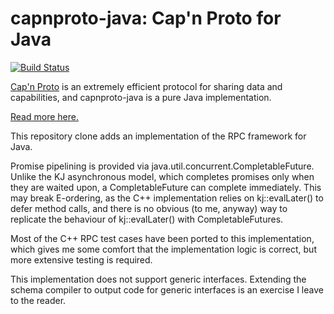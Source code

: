 # capnproto-java: Cap'n Proto for Java

[![Build Status](https://github.com/vaci/capnproto-java-rpc/workflows/CI/badge.svg?branch=master&event=push)](https://github.com/vaci/capnproto-java-rpc/actions?query=workflow%3ACI)

[Cap'n Proto](http://capnproto.org) is an extremely efficient protocol for sharing data
and capabilities, and capnproto-java is a pure Java implementation.

[Read more here.](https://dwrensha.github.io/capnproto-java/index.html)

This repository clone adds an implementation of the RPC framework for Java.

Promise pipelining is provided via java.util.concurrent.CompletableFuture. Unlike the KJ asynchronous model, which completes promises
only when they are waited upon, a CompletableFuture can complete immediately. This may break E-ordering, as the C++ implementation
relies on kj::evalLater() to defer method calls, and there is no obvious (to me, anyway) way to replicate the behaviour of
kj::evalLater() with CompletableFutures.

Most of the C++ RPC test cases have been ported to this implementation, which gives me some comfort that the implementation logic is 
correct, but more extensive testing is required. 

This implementation does not support generic interfaces. Extending the schema compiler to output code for generic interfaces is an
exercise I leave to the reader.


